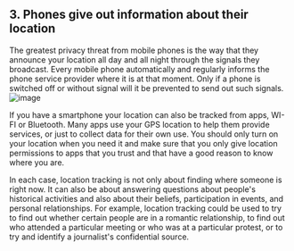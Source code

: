 [Title]: # (Location)
[Difficulty]: # (Beginner)
[Order]: # (3)

## 3. Phones give out information about their location

The greatest privacy threat from mobile phones is the way that they announce your location all day and all night through the signals they broadcast. Every mobile phone automatically and regularly informs the phone service provider where it is at that moment. Only if a phone is switched off or without signal will it be prevented to send out such signals.
![image](mobile4.png)

If you have a smartphone your location can also be tracked from apps, WI-FI or Bluetooth. Many apps use your GPS location to help them provide services, or just to collect data for their own use. You should only turn on your location when you need it and make sure that you only give location permissions to apps that you trust and that have a good reason to know where you are.

In each case, location tracking is not only about finding where someone is right now. It can also be about answering questions about people's historical activities and also about their beliefs, participation in events, and personal relationships. For example, location tracking could be used to try to find out whether certain people are in a romantic relationship, to find out who attended a particular meeting or who was at a particular protest, or to try and identify a journalist's confidential source.